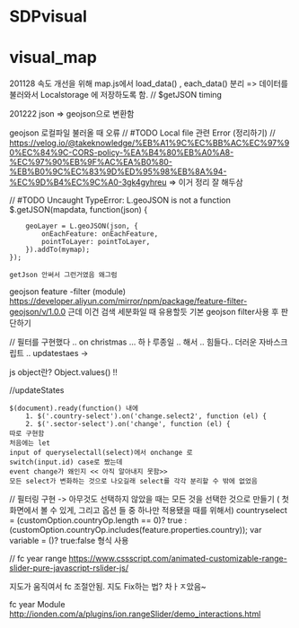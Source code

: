 # SDPvisual
# visual_map


201128 
속도 개선을 위해 map.js에서 load_data() , each_data() 분리
=> 데이터를 불러와서 Localstorage 에 저장하도록 함.
// $getJSON timing 



201222
json => geojson으로 변환함

geojson 로컬파일 불러올 때 오류
    // #TODO Local file 관련 Error (정리하기)
    // https://velog.io/@takeknowledge/%EB%A1%9C%EC%BB%AC%EC%97%90%EC%84%9C-CORS-policy-%EA%B4%80%EB%A0%A8-%EC%97%90%EB%9F%AC%EA%B0%80-%EB%B0%9C%EC%83%9D%ED%95%98%EB%8A%94-%EC%9D%B4%EC%9C%A0-3gk4gyhreu
=> 이거 정리 잘 해두삼

    
// #TODO Uncaught TypeError: L.geoJSON is not a function
    $.getJSON(mapdata, function(json) {

        geoLayer = L.geoJSON(json, {
            onEachFeature: onEachFeature,
            pointToLayer: pointToLayer,
        }).addTo(mymap);
    });

    getJson 안써서 그런거였음 왜그럼

geojson feature -filter (module)
https://developer.aliyun.com/mirror/npm/package/feature-filter-geojson/v/1.0.0
근데 이건 검색 세분화일 때 유용할듯
기본 geojson filter사용 후 판단하기


// 필터를 구현했다 .. on christmas ...  하ㅏ루종일 .. 해서 .. 힘들다..
더러운 자바스크립트 ..
updatestaes ->

js object란?
Object.values() !!


//updateStates

    $(document).ready(function() 내에
        1. $('.country-select').on('change.select2', function (el) {
        2. $('.sector-select').on('change', function (el) {
    따로 구현함 
    처음에는 let 
    input of queryselectall(select)에서 onchange 로
    switch(input.id) case로 짰는데
    event change가 왜인지 << 아직 알아내지 못함>>
    모든 select가 변화하는 것으로 나오길래 select를 각각 분리할 수 밖에 없었음


// 필터링 구현
-> 아무것도 선택하지 않았을 때는 모든 것을 선택한 것으로 만들기
( 첫 화면에서 볼 수 있게, 그리고 옵션 들 중 하나만 적용됐을 때를 위해서)
countryselect = (customOption.countryOp.length == 0)? true : (customOption.countryOp.includes(feature.properties.country));
var variable = ()? true:false 형식 사용



// fc year range
https://www.cssscript.com/animated-customizable-range-slider-pure-javascript-rslider-js/

지도가 움직여서 fc 조절안됨.
지도 Fix하는 법?
차ㅏㅈ았음~

fc year Module
http://ionden.com/a/plugins/ion.rangeSlider/demo_interactions.html


